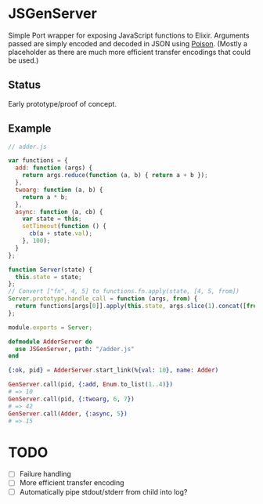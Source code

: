 # JSGenServer

Simple Port wrapper for exposing JavaScript functions to Elixir. Arguments passed are simply encoded and decoded in JSON using [Poison](https://github.com/devinus/poison). (Mostly a placeholder as there are much more efficient transfer encodings that could be used.)

## Status

Early prototype/proof of concept.

## Example

```javascript
// adder.js

var functions = {
  add: function (args) {
    return args.reduce(function (a, b) { return a + b });
  },
  twoarg: function (a, b) {
    return a * b;
  },
  async: function (a, cb) {
    var state = this;
    setTimeout(function () {
      cb(a + state.val);
    }, 100);
  }
};

function Server(state) {
  this.state = state;
};
// Convert ["fn", 4, 5] to functions.fn.apply(state, [4, 5, from])
Server.prototype.handle_call = function (args, from) {
  return functions[args[0]].apply(this.state, args.slice(1).concat([from]));
};

module.exports = Server;
```

```elixir
defmodule AdderServer do
  use JSGenServer, path: "/adder.js"
end

{:ok, pid} = AdderServer.start_link(%{val: 10}, name: Adder)

GenServer.call(pid, {:add, Enum.to_list(1..4)})
# => 10
GenServer.call(pid, {:twoarg, 6, 7})
# => 42
GenServer.call(Adder, {:async, 5})
# => 15
```

# TODO

- [ ] Failure handling
- [ ] More efficient transfer encoding
- [ ] Automatically pipe stdout/stderr from child into log?
